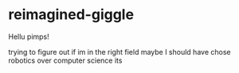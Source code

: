 # reimagined-giggle

Hellu pimps!

trying to figure out if im in the right field
maybe I should have chose robotics over computer science 
its
